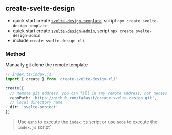 ## create-svelte-design

- quick start create [`svelte-design-template`](https://github.com/fafayzf/create-svelte-design/blob/main/packages/create-svelte-design-template/README.md), script `npx create svelte-design-template`
- quick start create [`svelte-design-admin`](https://github.com/fafayzf/create-svelte-design/blob/main/packages/create-svelte-design-admin/README.md), script `npx create svelte-design-admin`
- include `create-svelte-design-cli`

### Method
Manually git clone the remote template
```ts
// index.ts/index.js
import { create } from 'create-svelte-design-cli'

create({
  // Remote git address，you can fill in any remote address, not necessarily the current template address
  repoPath: 'https://github.com/fafayzf/create-svelte-design.git',
  // local directory name
  dir: 'svelte-project'
})

```
> Use `esno` to execute the `index.ts` script or use `node` to execute the `index.js` script`